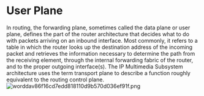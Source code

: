 # User Plane


In routing, the forwarding plane, sometimes called the data plane or
user plane, defines the part of the router architecture that decides
what to do with packets arriving on an inbound interface. Most commonly,
it refers to a table in which the router looks up the destination
address of the incoming packet and retrieves the information necessary
to determine the path from the receiving element, through the internal
forwarding fabric of the router, and to the proper outgoing
interface(s). The IP Multimedia Subsystem architecture uses the term
transport plane to describe a function roughly equivalent to the routing
control plane.\
![](https://markbac.github.io/Glossary/plugins/servlet/confluence/placeholder/unknown-attachment "worddav86f16cd7edd818110d9b570d036ef91f.png")

